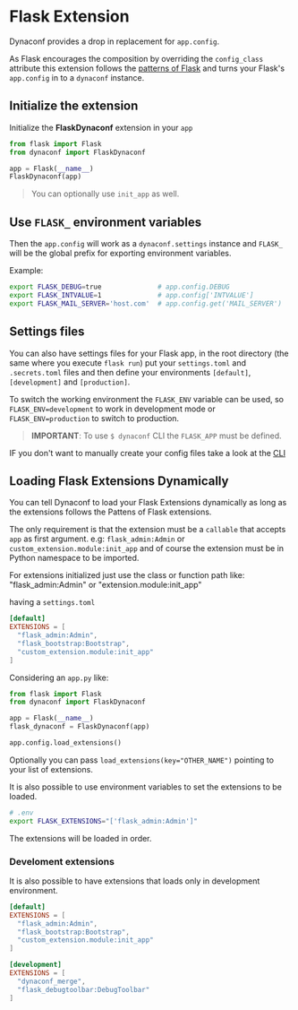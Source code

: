 # Flask Extension

Dynaconf provides a drop in replacement for `app.config`.

As Flask encourages the composition by overriding the `config_class` attribute this extension follows the [patterns of Flask](http://flask.pocoo.org/docs/0.12/patterns/subclassing/) and turns your Flask's `app.config` in to a `dynaconf` instance.

## Initialize the extension

Initialize the **FlaskDynaconf** extension in your `app`

```python
from flask import Flask
from dynaconf import FlaskDynaconf

app = Flask(__name__)
FlaskDynaconf(app)
```

> You can optionally use `init_app` as well.

## Use `FLASK_` environment variables

Then the `app.config` will work as a `dynaconf.settings` instance and `FLASK_` will be the global prefix for exporting environment variables.

Example:

```bash
export FLASK_DEBUG=true              # app.config.DEBUG
export FLASK_INTVALUE=1              # app.config['INTVALUE']
export FLASK_MAIL_SERVER='host.com'  # app.config.get('MAIL_SERVER')
```

## Settings files

You can also have settings files for your Flask app, in the root directory (the same where you execute `flask run`) put your `settings.toml` and `.secrets.toml` files and then define your environments `[default]`, `[development]` and `[production]`.

To switch the working environment the `FLASK_ENV` variable can be used, so `FLASK_ENV=development` to work
in development mode or `FLASK_ENV=production` to switch to production.

> **IMPORTANT**: To use `$ dynaconf` CLI the `FLASK_APP` must be defined.

IF you don't want to manually create your config files take a look at the [CLI](/cli/)


## Loading Flask Extensions Dynamically

You can tell Dynaconf to load your Flask Extensions dynamically as long as the extensions follows the Pattens of Flask extensions.

The only requirement is that the extension must be a `callable` that accepts `app` as first argument. e.g: `flask_admin:Admin` or `custom_extension.module:init_app` and of course the extension must be in Python namespace to be imported.

For extensions initialized just use the class or function path like: "flask_admin:Admin" or "extension.module:init_app"

having a `settings.toml`

```toml
[default]
EXTENSIONS = [
  "flask_admin:Admin",
  "flask_bootstrap:Bootstrap",
  "custom_extension.module:init_app"
]
```

Considering an `app.py` like:

```py
from flask import Flask
from dynaconf import FlaskDynaconf

app = Flask(__name__)
flask_dynaconf = FlaskDynaconf(app)

app.config.load_extensions()
```

Optionally you can pass `load_extensions(key="OTHER_NAME")` pointing to your list of extensions.

It is also possible to use environment variables to set the extensions to be loaded.

```bash
# .env
export FLASK_EXTENSIONS="['flask_admin:Admin']"
```

The extensions will be loaded in order.


### Develoment extensions

It is also possible to have extensions that loads only in development environment.

```toml
[default]
EXTENSIONS = [
  "flask_admin:Admin",
  "flask_bootstrap:Bootstrap",
  "custom_extension.module:init_app"
]

[development]
EXTENSIONS = [
  "dynaconf_merge",
  "flask_debugtoolbar:DebugToolbar"
]
```
